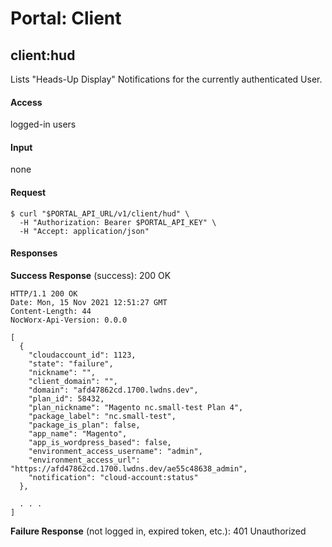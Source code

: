# Portal: Client

## client:hud
Lists "Heads-Up Display" Notifications for the currently authenticated User.

#### Access
logged-in users

#### Input
none

#### Request
```
$ curl "$PORTAL_API_URL/v1/client/hud" \
  -H "Authorization: Bearer $PORTAL_API_KEY" \
  -H "Accept: application/json"
```

#### Responses
**Success Response** (success): 200 OK
```
HTTP/1.1 200 OK
Date: Mon, 15 Nov 2021 12:51:27 GMT
Content-Length: 44
NocWorx-Api-Version: 0.0.0

[
  {
    "cloudaccount_id": 1123,
    "state": "failure",
    "nickname": "",
    "client_domain": "",
    "domain": "afd47862cd.1700.lwdns.dev",
    "plan_id": 58432,
    "plan_nickname": "Magento nc.small-test Plan 4",
    "package_label": "nc.small-test",
    "package_is_plan": false,
    "app_name": "Magento",
    "app_is_wordpress_based": false,
    "environment_access_username": "admin",
    "environment_access_url": "https://afd47862cd.1700.lwdns.dev/ae55c48638_admin",
    "notification": "cloud-account:status"
  },
  
  . . .
]
```

**Failure Response** (not logged in, expired token, etc.): 401 Unauthorized
